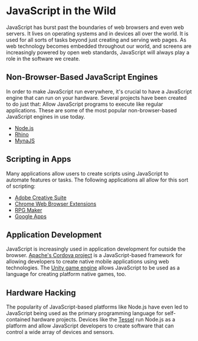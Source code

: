 # JavaScript in the Wild

JavaScript has burst past the boundaries of web browsers and even web servers. It lives on operating systems and in devices all over the world. It is used for all sorts of tasks beyond just creating and serving web pages. As web technology becomes embedded throughout our world, and screens are increasingly powered by open web standards, JavaScript will always play a role in the software we create.

## Non-Browser-Based JavaScript Engines

In order to make JavaScript run everywhere, it's crucial to have a JavaScript engine that can run on your hardware. Several projects have been created to do just that: Allow JavaScript programs to execute like regular applications. These are some of the most popular non-browser-based JavaScript engines in use today.

* [Node.js](http://nodejs.org)
* [Rhino](https://developer.mozilla.org/en-US/docs/Mozilla/Projects/Rhino)
* [MynaJS](http://www.mynajs.org/)

## Scripting in Apps

Many applications allow users to create scripts using JavaScript to automate features or tasks. The following applications all allow for this sort of scripting:

* [Adobe Creative Suite](https://en.wikipedia.org/wiki/Adobe_Creative_Suite)
* [Chrome Web Browser Extensions](https://en.wikipedia.org/wiki/Google_Chrome)
* [RPG Maker](https://en.wikipedia.org/wiki/RPG_Maker)
* [Google Apps](https://en.wikipedia.org/wiki/Google_Apps_Script)

## Application Development

JavaScript is increasingly used in application development for outside the browser. [Apache's Cordova project](https://en.wikipedia.org/wiki/Apache_Cordova) is a JavaScript-based framework for allowing developers to create native mobile applications using web technologies. The [Unity game engine](https://en.wikipedia.org/wiki/Unity_%28game_engine%29) allows JavaScript to be used as a language for creating platform native games, too.

## Hardware Hacking

The popularity of JavaScript-based platforms like Node.js have even led to JavaScript being used as the primary programming language for self-contained hardware projects. Devices like the [Tessel](https://tessel.io/) run Node.js as a platform and allow JavaScript developers to create software that can control a wide array of devices and sensors.